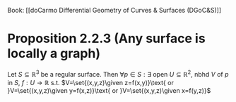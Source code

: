 Book: [[doCarmo Differential Geometry of Curves & Surfaces (DGoC&S)]]
# Proposition 2.2.3 (Any surface is locally a graph)
Let $S\subseteq \mathbb{R}^{3}$ be a regular surface.
Then $\forall p\in S:\exists$ open $U\subseteq \mathbb{R}^{2}$, nbhd $V$ of $p$ in $S$, $f:U\to \mathbb{R}$ s.t. $V=\set{(x,y,z)\given z=f(x,y)}\text{ or }V=\set{(x,y,z)\given y=f(x,z)}\text{ or }V=\set{(x,y,z)\given x=f(y,z)}$
